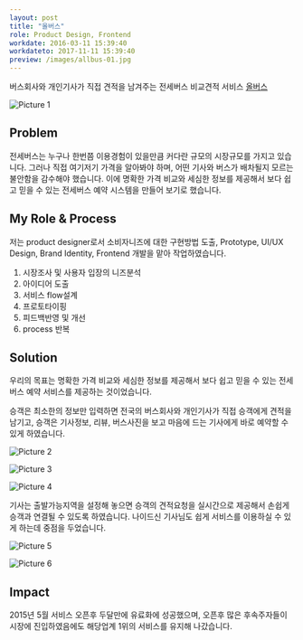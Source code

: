 ```yaml
---
layout: post
title: "올버스"
role: Product Design, Frontend
workdate: 2016-03-11 15:39:40
workdateto: 2017-11-11 15:39:40
preview: /images/allbus-01.jpg
---
```


버스회사와 개인기사가 직접 견적을 남겨주는 전세버스 비교견적 서비스 [올버스](https://allbus.kr)

![Picture 1](/images/allbus-01.jpg)

## Problem

전세버스는 누구나 한번쯤 이용경험이 있을만큼 커다란 규모의 시장규모를 가지고 있습니다. 그러나 직접 여기저기 가격을 알아봐야 하며, 어떤 기사와 버스가 배차될지 모르는 불안함을 감수해야 했습니다. 이에 명확한 가격 비교와 세심한 정보를 제공해서 보다 쉽고 믿을 수 있는 전세버스 예약 시스템을 만들어 보기로 했습니다.

##  My Role & Process

저는 product designer로서 소비자니즈에 대한 구현방법 도출, Prototype, UI/UX Design, Brand Identity, Frontend 개발을 맡아 작업하였습니다.
 
1. 시장조사 및 사용자 입장의 니즈분석
2. 아이디어 도출
3. 서비스 flow설계
4. 프로토타이핑
5. 피드백반영 및 개선
6. process 반복

## Solution

우리의 목표는 명확한 가격 비교와 세심한 정보를 제공해서 보다 쉽고 믿을 수 있는 전세버스 예약 서비스를 제공하는 것이었습니다.

승객은 최소한의 정보만 입력하면 전국의 버스회사와 개인기사가 직접 승객에게 견적을 남기고, 승객은 기사정보, 리뷰, 버스사진을 보고 마음에 드는 기사에게 바로 예약할 수 있게 하였습니다.

![Picture 2](/images/allbus-02.png)

![Picture 3](/images/allbus-03.png)

![Picture 4](/images/allbus-08.png)

기사는 출발가능지역을 설정해 놓으면 승객의 견적요청을 실시간으로 제공해서 손쉽게 승객과 연결될 수 있도록 하였습니다. 나이드신 기사님도 쉽게 서비스를 이용하실 수 있게 하는데 중점을 두었습니다.

![Picture 5](/images/allbus-05.png)

![Picture 6](/images/allbus-09.png)

## Impact

2015년 5월 서비스 오픈후 두달만에 유료화에 성공했으며, 오픈후 많은 후속주자들이 시장에 진입하였음에도 해당업계 1위의 서비스를 유지해 나갔습니다.